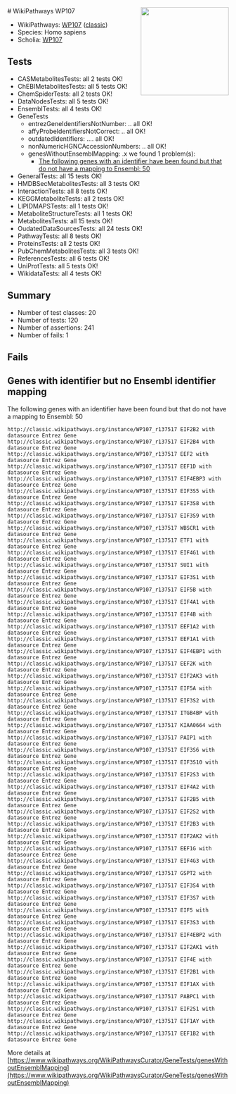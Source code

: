 <img style="float: right; width: 200px" src="https://upload.wikimedia.org/wikipedia/commons/thumb/8/83/Wplogo_with_text_500.png/640px-Wplogo_with_text_500.png" />
# WikiPathways WP107

* WikiPathways: [WP107](https://wikipathways.org/pathways/WP107) ([classic](https://classic.wikipathways.org/instance/WP107))
* Species: Homo sapiens
* Scholia: [WP107](https://scholia.toolforge.org/wikipathways/WP107)
## Tests
* CASMetabolitesTests: all 2 tests OK!
* ChEBIMetabolitesTests: all 5 tests OK!
* ChemSpiderTests: all 2 tests OK!
* DataNodesTests: all 5 tests OK!
* EnsemblTests: all 4 tests OK!
* GeneTests
    * entrezGeneIdentifiersNotNumber: .. all OK!
    * affyProbeIdentifiersNotCorrect: .. all OK!
    * outdatedIdentifiers: .... all OK!
    * nonNumericHGNCAccessionNumbers: .. all OK!
    * genesWithoutEnsemblMapping: .x we found 1 problem(s):
        * [The following genes with an identifier have been found but that do not have a mapping to Ensembl: 50](#c4e54389)
* GeneralTests: all 15 tests OK!
* HMDBSecMetabolitesTests: all 3 tests OK!
* InteractionTests: all 8 tests OK!
* KEGGMetaboliteTests: all 2 tests OK!
* LIPIDMAPSTests: all 1 tests OK!
* MetaboliteStructureTests: all 1 tests OK!
* MetabolitesTests: all 15 tests OK!
* OudatedDataSourcesTests: all 24 tests OK!
* PathwayTests: all 8 tests OK!
* ProteinsTests: all 2 tests OK!
* PubChemMetabolitesTests: all 3 tests OK!
* ReferencesTests: all 6 tests OK!
* UniProtTests: all 5 tests OK!
* WikidataTests: all 4 tests OK!


## Summary

* Number of test classes: 20
* Number of tests: 120
* Number of assertions: 241
* Number of fails: 1

## Fails

<a name="c4e54389" />

## Genes with identifier but no Ensembl identifier mapping

The following genes with an identifier have been found but that do not have a mapping to Ensembl: 50
```
http://classic.wikipathways.org/instance/WP107_r137517 EIF2B2 with datasource Entrez Gene
http://classic.wikipathways.org/instance/WP107_r137517 EIF2B4 with datasource Entrez Gene
http://classic.wikipathways.org/instance/WP107_r137517 EEF2 with datasource Entrez Gene
http://classic.wikipathways.org/instance/WP107_r137517 EEF1D with datasource Entrez Gene
http://classic.wikipathways.org/instance/WP107_r137517 EIF4EBP3 with datasource Entrez Gene
http://classic.wikipathways.org/instance/WP107_r137517 EIF3S5 with datasource Entrez Gene
http://classic.wikipathways.org/instance/WP107_r137517 EIF3S8 with datasource Entrez Gene
http://classic.wikipathways.org/instance/WP107_r137517 EIF3S9 with datasource Entrez Gene
http://classic.wikipathways.org/instance/WP107_r137517 WBSCR1 with datasource Entrez Gene
http://classic.wikipathways.org/instance/WP107_r137517 ETF1 with datasource Entrez Gene
http://classic.wikipathways.org/instance/WP107_r137517 EIF4G1 with datasource Entrez Gene
http://classic.wikipathways.org/instance/WP107_r137517 SUI1 with datasource Entrez Gene
http://classic.wikipathways.org/instance/WP107_r137517 EIF3S1 with datasource Entrez Gene
http://classic.wikipathways.org/instance/WP107_r137517 EIF5B with datasource Entrez Gene
http://classic.wikipathways.org/instance/WP107_r137517 EIF4A1 with datasource Entrez Gene
http://classic.wikipathways.org/instance/WP107_r137517 EIF4B with datasource Entrez Gene
http://classic.wikipathways.org/instance/WP107_r137517 EEF1A2 with datasource Entrez Gene
http://classic.wikipathways.org/instance/WP107_r137517 EEF1A1 with datasource Entrez Gene
http://classic.wikipathways.org/instance/WP107_r137517 EIF4EBP1 with datasource Entrez Gene
http://classic.wikipathways.org/instance/WP107_r137517 EEF2K with datasource Entrez Gene
http://classic.wikipathways.org/instance/WP107_r137517 EIF2AK3 with datasource Entrez Gene
http://classic.wikipathways.org/instance/WP107_r137517 EIF5A with datasource Entrez Gene
http://classic.wikipathways.org/instance/WP107_r137517 EIF3S2 with datasource Entrez Gene
http://classic.wikipathways.org/instance/WP107_r137517 ITGB4BP with datasource Entrez Gene
http://classic.wikipathways.org/instance/WP107_r137517 KIAA0664 with datasource Entrez Gene
http://classic.wikipathways.org/instance/WP107_r137517 PAIP1 with datasource Entrez Gene
http://classic.wikipathways.org/instance/WP107_r137517 EIF3S6 with datasource Entrez Gene
http://classic.wikipathways.org/instance/WP107_r137517 EIF3S10 with datasource Entrez Gene
http://classic.wikipathways.org/instance/WP107_r137517 EIF2S3 with datasource Entrez Gene
http://classic.wikipathways.org/instance/WP107_r137517 EIF4A2 with datasource Entrez Gene
http://classic.wikipathways.org/instance/WP107_r137517 EIF2B5 with datasource Entrez Gene
http://classic.wikipathways.org/instance/WP107_r137517 EIF2S2 with datasource Entrez Gene
http://classic.wikipathways.org/instance/WP107_r137517 EIF2B3 with datasource Entrez Gene
http://classic.wikipathways.org/instance/WP107_r137517 EIF2AK2 with datasource Entrez Gene
http://classic.wikipathways.org/instance/WP107_r137517 EEF1G with datasource Entrez Gene
http://classic.wikipathways.org/instance/WP107_r137517 EIF4G3 with datasource Entrez Gene
http://classic.wikipathways.org/instance/WP107_r137517 GSPT2 with datasource Entrez Gene
http://classic.wikipathways.org/instance/WP107_r137517 EIF3S4 with datasource Entrez Gene
http://classic.wikipathways.org/instance/WP107_r137517 EIF3S7 with datasource Entrez Gene
http://classic.wikipathways.org/instance/WP107_r137517 EIF5 with datasource Entrez Gene
http://classic.wikipathways.org/instance/WP107_r137517 EIF3S3 with datasource Entrez Gene
http://classic.wikipathways.org/instance/WP107_r137517 EIF4EBP2 with datasource Entrez Gene
http://classic.wikipathways.org/instance/WP107_r137517 EIF2AK1 with datasource Entrez Gene
http://classic.wikipathways.org/instance/WP107_r137517 EIF4E with datasource Entrez Gene
http://classic.wikipathways.org/instance/WP107_r137517 EIF2B1 with datasource Entrez Gene
http://classic.wikipathways.org/instance/WP107_r137517 EIF1AX with datasource Entrez Gene
http://classic.wikipathways.org/instance/WP107_r137517 PABPC1 with datasource Entrez Gene
http://classic.wikipathways.org/instance/WP107_r137517 EIF2S1 with datasource Entrez Gene
http://classic.wikipathways.org/instance/WP107_r137517 EIF1AY with datasource Entrez Gene
http://classic.wikipathways.org/instance/WP107_r137517 EEF1B2 with datasource Entrez Gene
```

More details at [https://www.wikipathways.org/WikiPathwaysCurator/GeneTests/genesWithoutEnsemblMapping](https://www.wikipathways.org/WikiPathwaysCurator/GeneTests/genesWithoutEnsemblMapping)

